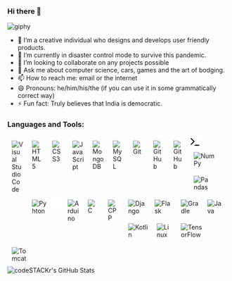 ### Hi there 👋
![giphy](https://user-images.githubusercontent.com/69578073/116269090-89498b80-a79b-11eb-9b93-47527f0d57ce.gif)
- 🔭 I’m a creative individual who designs and develops user friendly products.
- 🌱 I’m currently in disaster control mode to survive this pandemic.
- 👯 I’m looking to collaborate on any projects possible
- 💬 Ask me about computer science, cars, games and the art of bodging.
- 📫 How to reach me: email or the internet
- 😄 Pronouns: he/him/his/the (if you can use it in some grammatically correct way)
- ⚡ Fun fact: Truly believes that India is democratic.
### Languages and Tools:
<img align="left" alt="Visual Studio Code" width="26px" src="https://cdn.jsdelivr.net/gh/devicons/devicon/icons/vscode/vscode-original.svg" style="padding:10px;" />
<img align="left" alt="HTML5" width="26px" src="https://cdn.jsdelivr.net/gh/devicons/devicon/icons/html5/html5-original.svg" style="padding:10px;" />
<img align="left" alt="CSS3" width="26px" src="https://cdn.jsdelivr.net/gh/devicons/devicon/icons/css3/css3-original.svg" style="padding:10px;" />
<img align="left" alt="JavaScript" width="26px" src="https://cdn.jsdelivr.net/gh/devicons/devicon/icons/javascript/javascript-original.svg" style="padding:10px;" />
<img align="left" alt="MongoDB" width="26px" src="https://cdn.jsdelivr.net/gh/devicons/devicon/icons/mongodb/mongodb-original.svg" style="padding:10px;" />
<img align="left" alt="MySQL" width="26px" src="https://cdn.jsdelivr.net/gh/devicons/devicon/icons/mysql/mysql-original.svg" style="padding:10px;" />
<img align="left" alt="Git" width="26px" src="https://cdn.jsdelivr.net/gh/devicons/devicon/icons/git/git-original.svg" style="padding:10px;" />
<img align="left" alt="GitHub" width="26px" src="https://user-images.githubusercontent.com/3369400/139447912-e0f43f33-6d9f-45f8-be46-2df5bbc91289.png" style="padding:10px;" />
<img align="left" alt="GitHub" width="26px" src="https://user-images.githubusercontent.com/3369400/139448065-39a229ba-4b06-434b-bc67-616e2ed80c8f.png" style="padding:10px;" />
<img align="left" alt="Terminal" width="26px" src="./img/terminal-light.svg" />
<img align="left" alt="NumPy" width="50px" src="https://cdn.jsdelivr.net/gh/devicons/devicon/icons/numpy/numpy-original-wordmark.svg" style="padding:10px;" />
<img align="left" alt="Pandas" width="40px"  src="https://cdn.jsdelivr.net/gh/devicons/devicon/icons/pandas/pandas-original-wordmark.svg" style="padding:10px;" />
<img align="left" alt="Pyhton" width="35px"  src="https://cdn.jsdelivr.net/gh/devicons/devicon/icons/python/python-original-wordmark.svg" style="padding:10px;" />
<img align="left" alt="Terminal" width="26px" src="./img/terminal-dark.svg" />
<br />
<br />
<img align="left" alt="Arduino" width="26px" src="https://cdn.jsdelivr.net/gh/devicons/devicon/icons/arduino/arduino-original-wordmark.svg" style="padding:10px;" />
<img align="left" alt="C" width="26px" src="https://cdn.jsdelivr.net/gh/devicons/devicon/icons/c/c-original.svg" style="padding:10px;" />
<img align="left" alt="CPP" width="26px" src="https://cdn.jsdelivr.net/gh/devicons/devicon/icons/cplusplus/cplusplus-original.svg" style="padding:10px;" />
<img align="left" alt="Django" width="40px" src="https://cdn.jsdelivr.net/gh/devicons/devicon/icons/django/django-original.svg" style="padding:10px;" />
<img align="left" alt="Flask" width="40px" src="https://cdn.jsdelivr.net/gh/devicons/devicon/icons/flask/flask-original-wordmark.svg" style="padding:10px;" />
<img align="left" alt="Gradle" width="40px" src="https://cdn.jsdelivr.net/gh/devicons/devicon/icons/gradle/gradle-plain-wordmark.svg" style="padding:10px;" />
<img align="left" alt="Java" width="35px" src="https://cdn.jsdelivr.net/gh/devicons/devicon/icons/java/java-original-wordmark.svg" style="padding:10px;" />
<img align="left" alt="Kotlin" width="45px" src="https://cdn.jsdelivr.net/gh/devicons/devicon/icons/kotlin/kotlin-original-wordmark.svg" style="padding:10px;" />
<img align="left" alt="Linux" width="35px" src="https://cdn.jsdelivr.net/gh/devicons/devicon/icons/linux/linux-original.svg" style="padding:10px;" />
<img align="left" alt="TensorFlow" width="50px"  src="https://cdn.jsdelivr.net/gh/devicons/devicon/icons/tensorflow/tensorflow-original-wordmark.svg" style="padding:10px;" />
<img align="left" alt="Tomcat" width="40px"  src="https://cdn.jsdelivr.net/gh/devicons/devicon/icons/tomcat/tomcat-original-wordmark.svg" style="padding:10px;" />


<img width="750px" align="left" alt="codeSTACKr's GitHub Stats" src="https://github-readme-stats.vercel.app/api?username=JohnNixon6972&show_icons=true&count_private=true&theme=radical&hide_border=false" />
